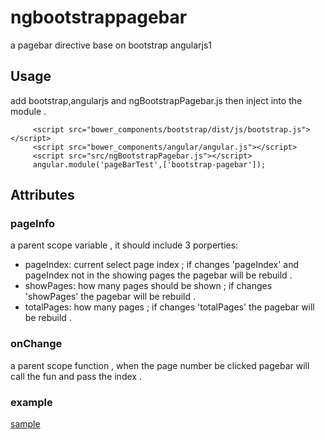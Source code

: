 # ngbootstrappagebar
a pagebar directive base on bootstrap  angularjs1
## Usage
add bootstrap,angularjs and ngBootstrapPagebar.js then inject into the module .
```
     <script src="bower_components/bootstrap/dist/js/bootstrap.js"></script>
     <script src="bower_components/angular/angular.js"></script>
     <script src="src/ngBootstrapPagebar.js"></script>
     angular.module('pageBarTest',['bootstrap-pagebar']);
```

## Attributes

### pageInfo
a parent scope variable , it should include 3 porperties:
- pageIndex: current select page index ;  if changes 'pageIndex' and pageIndex not in the showing pages the pagebar will be rebuild .
- showPages: how many pages should be shown ;  if changes 'showPages' the pagebar will be rebuild .
- totalPages: how many pages ;  if changes 'totalPages'  the pagebar will be rebuild .

### onChange
a parent scope function , when the page number be clicked pagebar will call the fun and pass the index .

### example
[sample](https://github.com/kklldog/ngbootstrappagebar/blob/master/sample.html)
